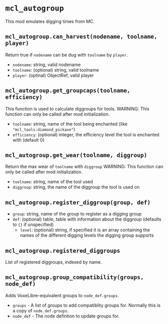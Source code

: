 # `mcl_autogroup`
This mod emulates digging times from MC.

## `mcl_autogroup.can_harvest(nodename, toolname, player)`
Return true if `nodename` can be dug with `toolname` by `player`.

* `nodename`: string, valid nodename
* `toolname`: (optional) string, valid toolname
* `player`: (optinal) ObjectRef, valid player

## `mcl_autogroup.get_groupcaps(toolname, efficiency)`
This function is used to calculate diggroups for tools.
WARNING: This function can only be called after mod initialization.
* `toolname`: string, name of the tool being enchanted (like `"mcl_tools:diamond_pickaxe"`)
* `efficiency`: (optional) integer, the efficiency level the tool is enchanted with (default 0)

## `mcl_autogroup.get_wear(toolname, diggroup)`
Return the max wear of `toolname` with `diggroup`
WARNING: This function can only be called after mod initialization.
* `toolname`: string, name of the tool used
* `diggroup`: string, the name of the diggroup the tool is used on

## `mcl_autogroup.register_diggroup(group, def)`
* `group`: string, name of the group to register as a digging group
* `def`: (optional) table, table with information about the diggroup (defaults to `{}` if unspecified)
    * `level`: (optional) string, if specified it is an array containing the names of the different digging levels the digging group supports

## `mcl_autogroup.registered_diggroups`
List of registered diggroups, indexed by name.

## `mcl_autogroup.group_compatibility(groups, node_def)`
Adds VoxeLibre-equivalent groups to `node_def.groups`.
* `groups` - A list of groups to add compatiblity groups for. Normally this is a copy of `node_def.groups`.
* `node_def` - The node defintion to update groups for.
